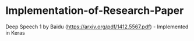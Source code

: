# Implementation-of-Research-Paper

Deep Speech 1 by Baidu (https://arxiv.org/pdf/1412.5567.pdf) - Implemented in Keras
